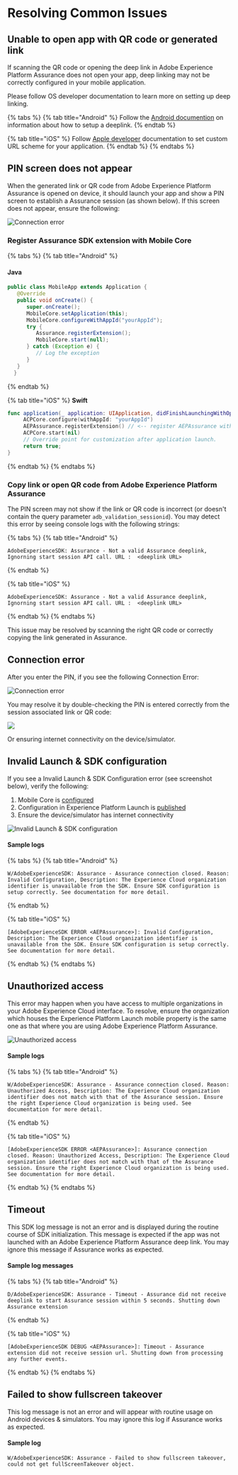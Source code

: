 # Resolving Common Issues

## Unable to open app with QR code or generated link

If scanning the QR code or opening the deep link in Adobe Experience Platform Assurance does not open your app, deep linking may not be correctly configured in your mobile application.

Please follow OS developer documentation to learn more on setting up deep linking.

{% tabs %}
{% tab title="Android" %}
Follow the [Android documention](https://developer.android.com/training/app-links/deep-linking%20) on information about how to setup a deeplink.
{% endtab %}

{% tab title="iOS" %}
Follow [Apple developer](https://developer.apple.com/documentation/uikit/inter-process_communication/allowing_apps_and_websites_to_link_to_your_content/defining_a_custom_url_scheme_for_your_app) documentation to set custom URL scheme for your application.
{% endtab %}
{% endtabs %}

## P**IN** screen does not appear

When the generated link or QR code from Adobe Experience Platform Assurance is opened on device, it should launch your app and show a PIN screen to establish a Assurance session \(as shown below\). If this screen does not appear, ensure the following:

![Connection error](../../.gitbook/assets/Commerce_Griffon_Connection.png)

### Register Assurance SDK extension with Mobile Core

{% tabs %}
{% tab title="Android" %}
#### Java

```java
public class MobileApp extends Application {
   @Override
   public void onCreate() {
      super.onCreate();
      MobileCore.setApplication(this);
      MobileCore.configureWithAppId("yourAppId");
      try {
         Assurance.registerExtension();
         MobileCore.start(null);
      } catch (Exception e) {
         // Log the exception
      }
   }
  }
```
{% endtab %}

{% tab title="iOS" %}
**Swift**

```swift
func application(_ application: UIApplication, didFinishLaunchingWithOptions launchOptions: [UIApplication.LaunchOptionsKey: Any]?) -> Bool {
     ACPCore.configure(withAppId: "yourAppId")   
     AEPAssurance.registerExtension() // <-- register AEPAssurance with Core
     ACPCore.start(nil)
     // Override point for customization after application launch. 
     return true;
}
```
{% endtab %}
{% endtabs %}

### Copy link or open QR code from Adobe Experience Platform Assurance

The PIN screen may not show if the link or QR code is incorrect \(or doesn't contain the query parameter `adb_validation_sessionid`\). You may detect this error by seeing console logs with the following strings:

{% tabs %}
{% tab title="Android" %}
```text
AdobeExperienceSDK: Assurance - Not a valid Assurance deeplink, Ignorning start session API call. URL :  <deeplink URL>
```
{% endtab %}

{% tab title="iOS" %}
```text
AdobeExperienceSDK: Assurance - Not a valid Assurance deeplink, Ignorning start session API call. URL :  <deeplink URL>

```
{% endtab %}
{% endtabs %}

This issue may be resolved by scanning the right QR code or correctly copying the link generated in Assurance.

## Connection error

After you enter the PIN, if you see the following Connection Error:

![Connection error](../../.gitbook/assets/assurance_connection_error.png)

You may resolve it by double-checking the PIN is entered correctly from the session associated link or QR code:

![](../../.gitbook/assets/assurance_pincode.png)

Or ensuring internet connectivity on the device/simulator.

## Invalid Launch & SDK configuration

If you see a Invalid Launch & SDK Configuration error \(see screenshot below\), verify the following:

1. Mobile Core is [configured](https://aep-sdks.gitbook.io/docs/using-mobile-extensions/mobile-core/configuration/configuration-api-reference)
2. Configuration in Experience Platform Launch is [published](https://aep-sdks.gitbook.io/docs/getting-started/create-a-mobile-property#publish-the-configuration)
3. Ensure the device/simulator has internet connectivity

![Invalid Launch &amp; SDK configuration](../../.gitbook/assets/assurance_invalid_configuration_error.png)

#### Sample logs

{% tabs %}
{% tab title="Android" %}
```text
W/AdobeExperienceSDK: Assurance - Assurance connection closed. Reason: Invalid Configuration, Description: The Experience Cloud organization identifier is unavailable from the SDK. Ensure SDK configuration is setup correctly. See documentation for more detail.
```
{% endtab %}

{% tab title="iOS" %}
```text
[AdobeExperienceSDK ERROR <AEPAssurance>]: Invalid Configuration, Description: The Experience Cloud organization identifier is unavailable from the SDK. Ensure SDK configuration is setup correctly. See documentation for more detail.
```
{% endtab %}
{% endtabs %}

## Unauthorized access

This error may happen when you have access to multiple organizations in your Adobe Experience Cloud interface. To resolve, ensure the organization which houses the Experience Platform Launch mobile property is the same one as that where you are using Adobe Experience Platform Assurance.

![Unauthorized access](../../.gitbook/assets/assurance_unauthorized_access_error.png)

#### Sample logs

{% tabs %}
{% tab title="Android" %}
```text
W/AdobeExperienceSDK: Assurance - Assurance connection closed. Reason: Unauthorized Access, Description: The Experience Cloud organization identifier does not match with that of the Assurance session. Ensure the right Experience Cloud organization is being used. See documentation for more detail.
```
{% endtab %}

{% tab title="iOS" %}
```text
[AdobeExperienceSDK ERROR <AEPAssurance>]: Assurance connection closed. Reason: Unauthorized Access, Description: The Experience Cloud organization identifier does not match with that of the Assurance session. Ensure the right Experience Cloud organization is being used. See documentation for more detail.
```
{% endtab %}
{% endtabs %}

## Timeout

This SDK log message is not an error and is displayed during the routine course of SDK initialization. This message is expected if the app was not launched with an Adobe Experience Platform Assurance deep link. You may ignore this message if Assurance works as expected.

#### Sample log messages

{% tabs %}
{% tab title="Android" %}
```text
D/AdobeExperienceSDK: Assurance - Timeout - Assurance did not receive deeplink to start Assurance session within 5 seconds. Shutting down Assurance extension
```
{% endtab %}

{% tab title="iOS" %}
```text
[AdobeExperienceSDK DEBUG <AEPAssurance>]: Timeout - Assurance extension did not receive session url. Shutting down from processing any further events.
```
{% endtab %}
{% endtabs %}

## Failed to show fullscreen takeover

This log message is not an error and will appear with routine usage on Android devices & simulators. You may ignore this log if Assurance works as expected.

#### Sample log

```text
W/AdobeExperienceSDK: Assurance - Failed to show fullscreen takeover, could not get fullScreenTakeover object.
```


